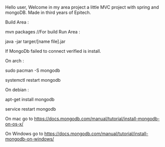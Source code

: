 Hello user,
Welcome in my area project a little MVC project with spring and mongoDB.
Made in third years of Epitech.

Build Area :

   mvn packages //For build
Run Area :

   java -jar targer/[name file].jar


If MongoDb failed to connect verified is install.

On arch :

   sudo pacman -S mongodb

   systemctl restart mongodb


On debian :

   apt-get install mongodb

   service restart mongodb


On mac go to https://docs.mongodb.com/manual/tutorial/install-mongodb-on-os-x/

On Windows go to https://docs.mongodb.com/manual/tutorial/install-mongodb-on-windows/
